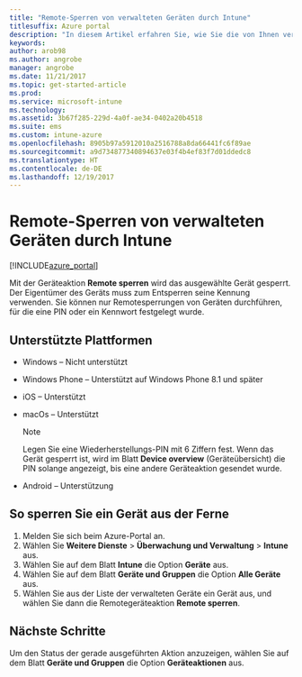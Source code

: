```yaml
---
title: "Remote-Sperren von verwalteten Geräten durch Intune"
titlesuffix: Azure portal
description: "In diesem Artikel erfahren Sie, wie Sie die von Ihnen verwalteten Geräte mit Intune remote sperren."
keywords: 
author: arob98
ms.author: angrobe
manager: angrobe
ms.date: 11/21/2017
ms.topic: get-started-article
ms.prod: 
ms.service: microsoft-intune
ms.technology: 
ms.assetid: 3b67f285-229d-4a0f-ae34-0402a20b4518
ms.suite: ems
ms.custom: intune-azure
ms.openlocfilehash: 8905b97a5912010a2516788a8da66441fc6f89ae
ms.sourcegitcommit: a9d734877340894637e03f4b4ef83f7d01ddedc8
ms.translationtype: HT
ms.contentlocale: de-DE
ms.lasthandoff: 12/19/2017
---
```

# <a name="remotely-lock-managed-devices-with-intune"></a>Remote-Sperren von verwalteten Geräten durch Intune


[!INCLUDE[azure_portal](./includes/azure_portal.md)]

Mit der Geräteaktion **Remote sperren** wird das ausgewählte Gerät gesperrt. Der Eigentümer des Geräts muss zum Entsperren seine Kennung verwenden. Sie können nur Remotesperrungen von Geräten durchführen, für die eine PIN oder ein Kennwort festgelegt wurde.

## <a name="supported-platforms"></a>Unterstützte Plattformen

- Windows – Nicht unterstützt
- Windows Phone – Unterstützt auf Windows Phone 8.1 und später
- iOS – Unterstützt
- macOs – Unterstützt

    > [!Note]  
    > Legen Sie eine Wiederherstellungs-PIN mit 6 Ziffern fest. Wenn das Gerät gesperrt ist, wird im Blatt **Device overview** (Geräteübersicht) die PIN solange angezeigt, bis eine andere Geräteaktion gesendet wurde.
- Android – Unterstützung

## <a name="how-to-remote-lock-a-device"></a>So sperren Sie ein Gerät aus der Ferne

1. Melden Sie sich beim Azure-Portal an.
2. Wählen Sie **Weitere Dienste** > **Überwachung und Verwaltung** > **Intune** aus.
3. Wählen Sie auf dem Blatt **Intune** die Option **Geräte** aus.
4. Wählen Sie auf dem Blatt **Geräte und Gruppen** die Option **Alle Geräte** aus.
5. Wählen Sie aus der Liste der verwalteten Geräte ein Gerät aus, und wählen Sie dann die Remotegeräteaktion **Remote sperren**.

## <a name="next-steps"></a>Nächste Schritte

Um den Status der gerade ausgeführten Aktion anzuzeigen, wählen Sie auf dem Blatt **Geräte und Gruppen** die Option **Geräteaktionen** aus.
